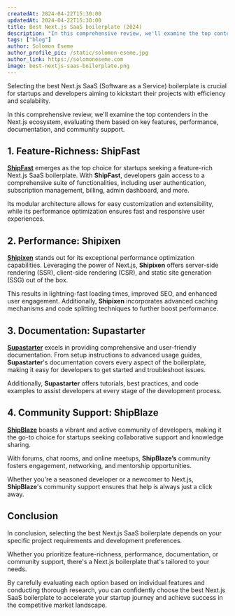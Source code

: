 ```yaml
---
createdAt: 2024-04-22T15:30:00
updatedAt: 2024-04-22T15:30:00
title: Best Next.js SaaS boilerplate (2024)
description: "In this comprehensive review, we'll examine the top contenders in the Next.js ecosystem, evaluating them based on key features, performance, documentation, and community support."
tags: ["blog"]
author: Solomon Eseme
author_profile_pic: /static/solomon-eseme.jpg
author_link: https://solomoneseme.com
image: best-nextjs-saas-boilerplate.png
---
```


Selecting the best Next.js SaaS (Software as a Service) boilerplate is crucial for startups and developers aiming to kickstart their projects with efficiency and scalability.

In this comprehensive review, we'll examine the top contenders in the Next.js ecosystem, evaluating them based on key features, performance, documentation, and community support.

## **1. Feature-Richness: ShipFast**

**[ShipFast](https://shipfa.st/?via=solomon)** emerges as the top choice for startups seeking a feature-rich Next.js SaaS boilerplate. With **ShipFast**, developers gain access to a comprehensive suite of functionalities, including user authentication, subscription management, billing, admin dashboard, and more.

Its modular architecture allows for easy customization and extensibility, while its performance optimization ensures fast and responsive user experiences.

## **2. Performance: Shipixen**

**[Shipixen](https://shipixen.com?aff=b6wWP)** stands out for its exceptional performance optimization capabilities. Leveraging the power of Next.js, **Shipixen** offers server-side rendering (SSR), client-side rendering (CSR), and static site generation (SSG) out of the box.

This results in lightning-fast loading times, improved SEO, and enhanced user engagement. Additionally, **Shipixen** incorporates advanced caching mechanisms and code splitting techniques to further boost performance.

## **3. Documentation: Supastarter**

**[Supastarter](https://supastarter.dev?aff=b6wWP)** excels in providing comprehensive and user-friendly documentation. From setup instructions to advanced usage guides, **Supastarter**'s documentation covers every aspect of the boilerplate, making it easy for developers to get started and troubleshoot issues.

Additionally, **Supastarter** offers tutorials, best practices, and code examples to assist developers at every stage of the development process.

## **4. Community Support: ShipBlaze**

**[ShipBlaze](https://github.com/buildFast10x/Nextjs-Boilerplate)** boasts a vibrant and active community of developers, making it the go-to choice for startups seeking collaborative support and knowledge sharing.

With forums, chat rooms, and online meetups, **ShipBlaze’s** community fosters engagement, networking, and mentorship opportunities.

Whether you're a seasoned developer or a newcomer to Next.js, **ShipBlaze**'s community support ensures that help is always just a click away.

## **Conclusion**

In conclusion, selecting the best Next.js SaaS boilerplate depends on your specific project requirements and development preferences.

Whether you prioritize feature-richness, performance, documentation, or community support, there's a Next.js boilerplate that's tailored to your needs.

By carefully evaluating each option based on individual features and conducting thorough research, you can confidently choose the best Next.js SaaS boilerplate to accelerate your startup journey and achieve success in the competitive market landscape.
